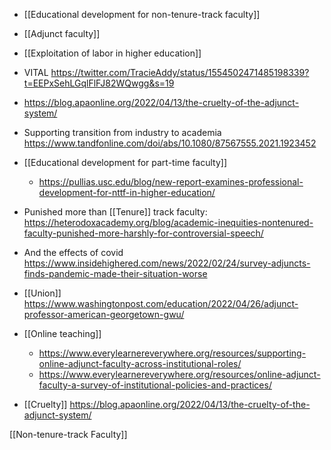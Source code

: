   -  [[Educational development for non-tenure-track faculty]]
  - [[Adjunct faculty]]

  -  [[Exploitation of labor in higher education]]

  - VITAL
    https://twitter.com/TracieAddy/status/1554502471485198339?t=EEPxSehLGqlFlFJ82WQwgg&s=19

  - https://blog.apaonline.org/2022/04/13/the-cruelty-of-the-adjunct-system/

  - Supporting transition from industry to academia
    https://www.tandfonline.com/doi/abs/10.1080/87567555.2021.1923452

  -  [[Educational development for part-time faculty]]
      - https://pullias.usc.edu/blog/new-report-examines-professional-development-for-nttf-in-higher-education/

  - Punished more than [[Tenure]] track faculty:
    https://heterodoxacademy.org/blog/academic-inequities-nontenured-faculty-punished-more-harshly-for-controversial-speech/

  - And the effects of covid
    https://www.insidehighered.com/news/2022/02/24/survey-adjuncts-finds-pandemic-made-their-situation-worse

  - [[Union]]
    https://www.washingtonpost.com/education/2022/04/26/adjunct-professor-american-georgetown-gwu/

  - [[Online teaching]]
      - https://www.everylearnereverywhere.org/resources/supporting-online-adjunct-faculty-across-institutional-roles/
      - https://www.everylearnereverywhere.org/resources/online-adjunct-faculty-a-survey-of-institutional-policies-and-practices/

  - [[Cruelty]]
    https://blog.apaonline.org/2022/04/13/the-cruelty-of-the-adjunct-system/

[[Non-tenure-track Faculty]]